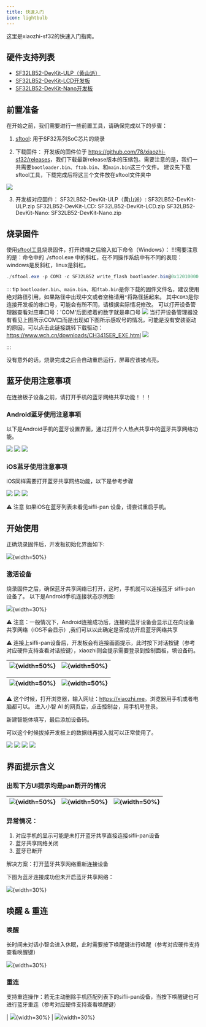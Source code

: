 ```yaml
---
title: 快速入门
icon: lightbulb
---
```


这里是xiaozhi-sf32的快速入门指南。
## 硬件支持列表

- [SF32LB52-DevKit-ULP（黄山派）](SF32LB52-DevKit-ULP/README.md)
- [SF32LB52-DevKit-LCD开发板](SF32LB52-DevKit-LCD/README.md)
- [SF32LB52-DevKit-Nano开发板](SF32LB52-DevKit-Nano/README.md)
## 前置准备

在开始之前，我们需要进行一些前置工具，请确保完成以下的步骤：

1. [sftool](sftool.md): 用于SF32系列SoC芯片的烧录

2. 下载固件：
开发板的固件位于 <https://github.com/78/xiaozhi-sf32/releases>，我们下载最新release版本的压缩包。需要注意的是，我们一共需要`bootloader.bin`、`ftab.bin`、和`main.bin`这三个文件。
建议先下载sftool工具，下载完成后将这三个文件放在sftool文件夹中

![](image/add2.png) 

3. 开发板对应固件：
SF32LB52-DevKit-ULP（黄山派）: SF32LB52-DevKit-ULP.zip
SF32LB52-DevKit-LCD: SF32LB52-DevKit-LCD.zip
SF32LB52-DevKit-Nano: SF32LB52-DevKit-Nano.zip

## 烧录固件

使用[sftool工具](../sftool.md)烧录固件，打开终端之后输入如下命令（Windows）：
!!!需要注意的是：命令中的 ./sftool.exe 中的斜杠，在不同操作系统中有不同的表现： windows是反斜杠，linux是斜杠。
```powershell
./sftool.exe -p COM3 -c SF32LB52 write_flash bootloader.bin@0x12010000 main.bin@0x12020000 ftab.bin@0x12000000
```

::: tip
`bootloader.bin`、`main.bin`、和`ftab.bin`是你下载的固件文件名，建议使用绝对路径引用，如果路径中出现中文或者空格请用`"`将路径括起来。
其中`COM3`是你连接开发板的串口号，可能会有所不同，请根据实际情况修改。
可以打开设备管理器查看对应串口号：'COM'后面接着的数字就是串口号
![](image/add3.png)
当打开设备管理器没有看见上图所示COM口而是出现如下图所示感叹号的情况，可能是没有安装驱动的原因，可以点击此链接跳转下载驱动：https://www.wch.cn/downloads/CH341SER_EXE.html
 ![](image/add4.png)

:::

没有意外的话，烧录完成之后会自动重启运行，屏幕应该被点亮。

## 蓝牙使用注意事项

在连接板子设备之前，请打开手机的蓝牙网络共享功能！！！

### Android蓝牙使用注意事项

以下是Android手机的蓝牙设置界面，通过打开个人热点共享中的蓝牙共享网络功能。

![](image/2025-05-14-17-41-19.png) 
![](image/2025-05-14-17-41-29.png)
![](image/2025-05-14-17-41-37.png)


### iOS蓝牙使用注意事项

iOS同样需要打开蓝牙共享网络功能，以下是参考步骤

![](image/2025-05-14-17-45-34.png)
![](image/2025-05-14-17-45-39.png)
![](image/2025-05-14-17-45-45.png)

⚠ 注意 如果iOS在蓝牙列表未看见sifli-pan 设备，请尝试重启手机。

## 开始使用

正确烧录固件后，开发板初始化界面如下:

![](image/xiaozhi_ready.png){width=50%}

### 激活设备

烧录固件之后，确保蓝牙共享网络已打开，这时，手机就可以连接蓝牙 sifli-pan 设备了。 以下是Android手机连接状态示例图: 

![](image/2025-05-14-17-46-39.png){width=30%}

⚠ 注意：一般情况下，Android连接成功后，连接的蓝牙设备会显示正在向设备共享网络（iOS不会显示）,我们可以以此确定是否成功开启蓝牙网络共享

⚠  连接上sifli-pan设备后，开发板会有连接画面提示，此时按下对话按键（参考对应硬件支持查看对话按键），xiaozhi则会提示需要登录到控制面板，填设备码。

| ![](image/xiaozhi_ready.png){width=50%} | ![](image/xiaozhi_pan_connect.png){width=50%}  |
|-------------------------------|-------------------------------|

| ![](image/xiaozhi_connect.png){width=50%} | ![](image/control.png){width=50%}|
|-------------------------------|-------------------------------|

⚠  这个时候，打开浏览器，输入网址：<https://xiaozhi.me>。浏览器用手机或者电脑都可以。 进入小智 AI 的网页后，点击控制台，用手机号登录。

新建智能体填写，最后添加设备码。

可以这个时候拔掉开发板上的数据线再接入就可以正常使用了。

![](image/2025-05-14-17-49-06.png)
![](image/2025-05-14-17-49-12.png)
![](image/2025-05-14-17-49-18.png)
![](image/2025-05-14-17-49-24.png)

## 界面提示含义
### 出现下方UI提示均是pan断开的情况

| ![](image/no_pan.png){width=50%} | ![](image/pan_disconnect.png){width=50%} | ![](image/no_pan3.png){width=50%} |
| --- | --- | --- |
### 异常情况：
1. 对应手机的显示可能是未打开蓝牙共享直接连接sifli-pan设备
2. 蓝牙共享网络关闭
3. 蓝牙已断开

解决方案：打开蓝牙共享网络重新连接设备

下图为蓝牙连接成功但未开启蓝牙共享网络：

![](image/2025-05-14-17-50-33.png){width=30%}

## 唤醒 & 重连

### 唤醒

长时间未对话小智会进入休眠，此时需要按下唤醒键进行唤醒（参考对应硬件支持查看唤醒键）

![](image/sleep.png){width=30%}

### 重连

支持重连操作：若无主动删除手机匹配列表下的sifli-pan设备，当按下唤醒键也可进行蓝牙重连（参考对应硬件支持查看唤醒键）

| ![](image/pan_rec.png){width=30%} | ![](image/pan_rec_sucf.png){width=30%}

